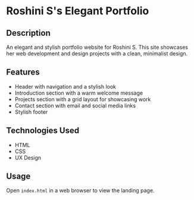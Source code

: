 # Roshini S's Elegant Portfolio

## Description

An elegant and stylish portfolio website for Roshini S. This site showcases her web development and design projects with a clean, minimalist design.

## Features

- Header with navigation and a stylish look
- Introduction section with a warm welcome message
- Projects section with a grid layout for showcasing work
- Contact section with email and social media links
- Stylish footer

## Technologies Used

- HTML
- CSS
- UX Design

## Usage

Open `index.html` in a web browser to view the landing page.
